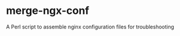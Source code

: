 merge-ngx-conf
==============

A Perl script to assemble nginx configuration files for troubleshooting
